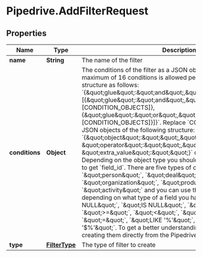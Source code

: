 # Pipedrive.AddFilterRequest

## Properties

Name | Type | Description | Notes
------------ | ------------- | ------------- | -------------
**name** | **String** | The name of the filter | 
**conditions** | **Object** | The conditions of the filter as a JSON object. Please note that a maximum of 16 conditions is allowed per filter. It requires a minimum structure as follows: &#x60;{\&quot;glue\&quot;:\&quot;and\&quot;,\&quot;conditions\&quot;:[{\&quot;glue\&quot;:\&quot;and\&quot;,\&quot;conditions\&quot;: [CONDITION_OBJECTS]},{\&quot;glue\&quot;:\&quot;or\&quot;,\&quot;conditions\&quot;:[CONDITION_OBJECTS]}]}&#x60;. Replace &#x60;CONDITION_OBJECTS&#x60; with JSON objects of the following structure: &#x60;{\&quot;object\&quot;:\&quot;\&quot;,\&quot;field_id\&quot;:\&quot;\&quot;, \&quot;operator\&quot;:\&quot;\&quot;,\&quot;value\&quot;:\&quot;\&quot;, \&quot;extra_value\&quot;:\&quot;\&quot;}&#x60; or leave the array empty. Depending on the object type you should use another API endpoint to get &#x60;field_id&#x60;. There are five types of objects you can choose from: &#x60;\&quot;person\&quot;&#x60;, &#x60;\&quot;deal\&quot;&#x60;, &#x60;\&quot;organization\&quot;&#x60;, &#x60;\&quot;product\&quot;&#x60;, &#x60;\&quot;activity\&quot;&#x60; and you can use these types of operators depending on what type of a field you have: &#x60;\&quot;IS NOT NULL\&quot;&#x60;, &#x60;\&quot;IS NULL\&quot;&#x60;, &#x60;\&quot;&lt;&#x3D;\&quot;&#x60;, &#x60;\&quot;&gt;&#x3D;\&quot;&#x60;, &#x60;\&quot;&lt;\&quot;&#x60;, &#x60;\&quot;&gt;\&quot;&#x60;, &#x60;\&quot;!&#x3D;\&quot;&#x60;, &#x60;\&quot;&#x3D;\&quot;&#x60;, &#x60;\&quot;LIKE &#39;$%&#39;\&quot;&#x60;, &#x60;\&quot;LIKE &#39;%$%&#39;\&quot;&#x60;, &#x60;\&quot;NOT LIKE &#39;$%&#39;\&quot;&#x60;. To get a better understanding of how filters work try creating them directly from the Pipedrive application. | 
**type** | [**FilterType**](FilterType.md) | The type of filter to create | 


